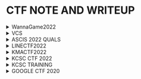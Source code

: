 # CTF NOTE AND WRITEUP
<details>
<summary>WannaGame2022</summary>

<p>
  
| Name | Type | Link Chall
| :---: | :---: | :---: |
| [The return of Anti Debug](https://hackmd.io/@AWXkSundSBCbyTFFTFC98Q/BkhkukU_o#The-return-of-Anti-Debug) |`REV`|[DOWNLOAD](https://github.com/Ajomix/CTF/blob/main/ALL%20CHALL/antidebug.zip)
 
</details>

<details>
<summary>VCS</summary>

<p>
  
| Name | Type | Link Chall
| :---: | :---: | :---: |
| [antidebug1](https://hackmd.io/@AWXkSundSBCbyTFFTFC98Q/ryaDxt-wi) |`REV`|[DOWNLOAD](https://github.com/Ajomix/CTF/blob/main/ALL%20CHALL/anti_debug1.exe)
 
</details>


<details>
<summary>ASCIS 2022 QUALS</summary>

<p>
  
| Name | Type | Link Chall
| :---: | :---: | :---: |
| [Coconut](https://github.com/Ajomix/CTF/blob/main/ASCIS/coconut.md) |`REV`|[DOWNLOAD](https://github.com/Ajomix/CTF/blob/main/ALL%20CHALL/Coconut.exe)
| [Dummy](https://github.com/Ajomix/CTF/blob/main/ASCIS/dummy.md) |`REV`|[DOWNLOAD](https://github.com/Ajomix/CTF/blob/main/ALL%20CHALL/DummyOS.bin)
</details>

<details>
<summary>LINECTF2022</summary>

<p>
  
| Name | Type | Link Chall
| :---: | :---: | :---: |
| [Rolling](https://github.com/Ajomix/CTF/blob/main/LINECTF2022/rolling.md) |`REV`|[DOWNLOAD](https://github.com/Ajomix/CTF/blob/main/ALL%20CHALL/rolling.apk)
</details>

<details>
<summary>KMACTF2022</summary>

<p>
  
| Name | Type | Link Chall
| :---: | :---: | :---: |
| [Encryptor](https://github.com/Ajomix/CTF/blob/main/KMACTF2022/Encryptor.md) |`REV`|[DOWNLOAD](https://github.com/Ajomix/CTF/blob/main/ALL%20CHALL/Encryptor.zip)
| [NikoGoKill](https://github.com/Ajomix/CTF/blob/main/KMACTF2022/NikoGoKill.md) |`REV`|[DOWNLOAD](https://github.com/Ajomix/CTF/blob/main/ALL%20CHALL/nikoGoKill.apk)
</details>

<details>
<summary>KCSC CTF 2022 </summary>

<p>
  
| Name | Type | Link Chall
| :---: | :---: | :---: |
| [FlagChecker](https://github.com/Ajomix/CTF/blob/main/KCSC%202022/flagchecker.md) |`REV`|[DOWNLOAD](https://github.com/Ajomix/CTF/raw/main/ALL%20CHALL/FlagChecker.exe)
| [gogo](https://github.com/Ajomix/CTF/blob/main/KCSC%202022/gogogo.md) |`REV`|[DOWNLOAD](https://github.com/Ajomix/CTF/raw/main/ALL%20CHALL/gogogo)
| [HEA](https://github.com/Ajomix/CTF/blob/main/KCSC%202022/hea.md) |`REV`|[DOWNLOAD](https://github.com/Ajomix/CTF/raw/main/ALL%20CHALL/HEA.exe)
| [SECRET](https://github.com/Ajomix/CTF/blob/main/KCSC%202022/secret.md ) |`REV`|[DOWNLOAD](https://github.com/Ajomix/CTF/raw/main/ALL%20CHALL/secret.zip)
| [SIMPLE_BMP]( https://github.com/Ajomix/CTF/blob/main/KCSC%202022/Simple_BMP.md ) |`REV`|[DOWNLOAD](https://github.com/Ajomix/CTF/raw/main/ALL%20CHALL/Simple_BMP.zip)

</details>

<details>
<summary>KCSC TRAINING</summary>

<p>
  
| Name | Type | Link Chall
| :---: | :---: | :---: |
| [Crackmexx](https://github.com/Ajomix/CTF/blob/main/TRAINNING/CRACKMEXX.md) |`REV`|[DOWNLOAD](https://github.com/Ajomix/CTF/raw/main/ALL%20CHALL/crackmexxx)
| [AntiDebug](https://github.com/Ajomix/CTF/blob/main/TRAINNING/AntiDebugChall.md) |`REV`|[DOWNLOAD](https://github.com/Ajomix/CTF/raw/main/ALL%20CHALL/antidebug.exe)
</details>

<details>
<summary>GOOGLE CTF 2020</summary>

<p>
  
| Name | Type | Link Chall
| :---: | :---: | :---: |
| [Beginner](https://github.com/Ajomix/CTF/blob/main/GOOGLE%20CTF%20202/BeginnerChall.md) |`REV`|[DOWNLOAD](https://github.com/Ajomix/CTF/raw/main/ALL%20CHALL/a.out)
</details>
